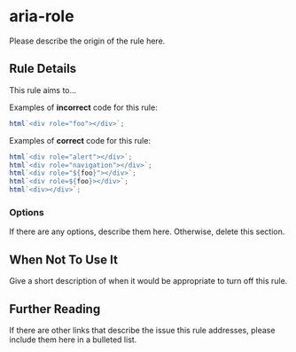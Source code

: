 # aria-role

Please describe the origin of the rule here.

## Rule Details

This rule aims to...

Examples of **incorrect** code for this rule:

```js
html`<div role="foo"></div>`;
```

Examples of **correct** code for this rule:

```js
html`<div role="alert"></div>`;
html`<div role="navigation"></div>`;
html`<div role="${foo}"></div>`;
html`<div role=${foo}></div>`;
html`<div></div>`;
```

### Options

If there are any options, describe them here. Otherwise, delete this section.

## When Not To Use It

Give a short description of when it would be appropriate to turn off this rule.

## Further Reading

If there are other links that describe the issue this rule addresses, please include them here in a bulleted list.
